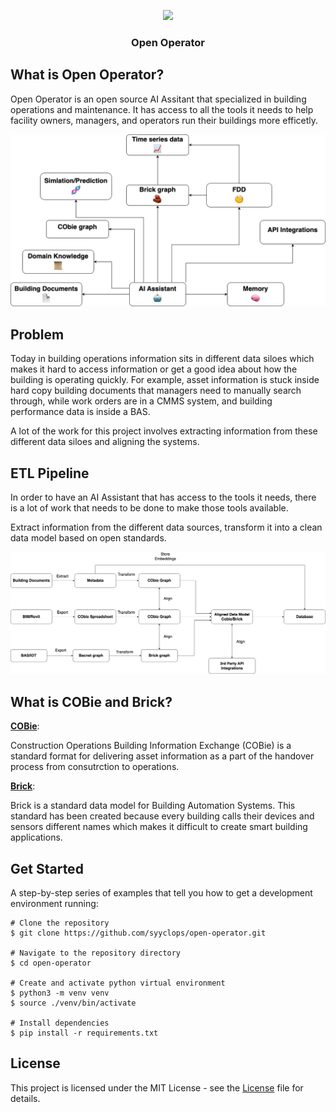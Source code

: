 <div>
<a href="https://syyclops.com"><p align="center">
<img height=100 src="https://live.syyclops.com/logo192.png"/>
</a>

<h3 align="center">
  <strong>Open Operator</strong>
</h3>
</div>

## What is Open Operator?

Open Operator is an open source AI Assitant that specialized in building operations and maintenance. It has access to all the tools it needs to help facility owners, managers, and operators run their buildings more efficetly.

![Ai](./docs/images/As%20Assistant%20Diagram.png)

## Problem

Today in building operations information sits in different data siloes which makes it hard to access information or get a good idea about how the building is operating quickly. For example, asset information is stuck inside hard copy building documents that managers need to manually search through, while work orders are in a CMMS system, and building performance data is inside a BAS.

A lot of the work for this project involves extracting information from these different data siloes and aligning the systems.

## ETL Pipeline

In order to have an AI Assistant that has access to the tools it needs, there is a lot of work that needs to be done to make those tools available.

Extract information from the different data sources, transform it into a clean data model based on open standards.

![etl](./docs/images/etil_process.png)

## What is COBie and Brick?

**[COBie](https://www.thenbs.com/knowledge/what-is-cobie)**:

Construction Operations Building Information Exchange (COBie) is a standard format for delivering asset information as a part of the handover process from consutrction to operations.

**[Brick](https://brickschema.org/)**:

Brick is a standard data model for Building Automation Systems. This standard has been created because every building calls their devices and sensors different names which makes it difficult to create smart building applications.

## Get Started

A step-by-step series of examples that tell you how to get a development environment running:

```
# Clone the repository
$ git clone https://github.com/syyclops/open-operator.git

# Navigate to the repository directory
$ cd open-operator

# Create and activate python virtual environment
$ python3 -m venv venv
$ source ./venv/bin/activate

# Install dependencies
$ pip install -r requirements.txt
```

## License

This project is licensed under the MIT License - see the [License](./LICENSE) file for details.
